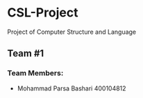 # CSL-Project
Project of Computer Structure and Language

## Team #1
### Team Members:
- Mohammad Parsa Bashari 400104812
